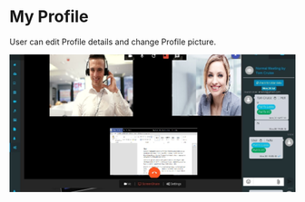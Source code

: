 # My Profile

User can edit Profile details and change Profile picture.

![](../.gitbook/assets/image%20%28130%29.png)

